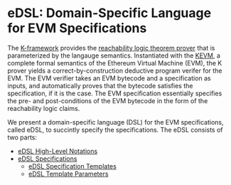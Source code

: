 eDSL: Domain-Specific Language for EVM Specifications
=====================================================

The [K-framework] provides the [reachability logic theorem prover] that is parameterized by the langauge semantics.
Instantiated with the [KEVM], a complete formal semantics of the Ethereum Virtual Machine (EVM),
the K prover yields a correct-by-construction deductive program verifer for the EVM.
The EVM verifier takes an EVM bytecode and a specification as inputs, and automatically proves that the bytecode satisfies the specification, if it is the case.
The EVM specification essentially specifies the pre- and post-conditions of the EVM bytecode in the form of the reachability logic claims.

We present a domain-specific language (DSL) for the EVM specifications, called eDSL, to succintly specify the specifications.
The eDSL consists of two parts:
* [eDSL High-Level Notations](edsl-notations.md)
* [eDSL Specifications](edsl-spec.md)
  * [eDSL Specification Templates](edsl-spec.md#edsl-specification-template)
  * [eDSL Template Parameters](edsl-spec.md#edsl-template-parameters)


[KEVM]: <https://github.com/kframework/evm-semantics>
[K-framework]: <http://www.kframework.org>
[reachability logic theorem prover]: <http://fsl.cs.illinois.edu/index.php/Semantics-Based_Program_Verifiers_for_All_Languages>
